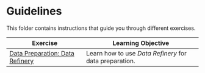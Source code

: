 # Guidelines

This folder contains instructions that guide you through different exercises.

| Exercise | Learning Objective |
|----------|--------------------|
| [Data Preparation: Data Refinery](./data-refinery) | Learn how to use _Data Refinery_ for data preparation. |
